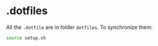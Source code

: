 # .dotfiles

All the `.dotfile` are in folder `dotfiles`. To synchronize them:
```bash
source setup.sh
```
